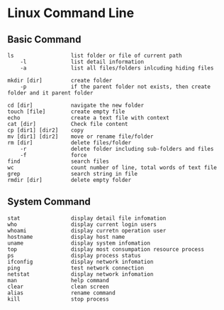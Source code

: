 # Linux Command Line

## Basic Command

	ls					list folder or file of current path
		-l				list detail information
		-a				list all files/folders inlcuding hiding files
		
	mkdir [dir]			create folder 
		-p				if the parent folder not exists, then create folder and it parent folder
	
	cd [dir]			navigate the new folder
	touch [file]		create empty file
	echo				create a text file with context
	cat [dir]			Check file content
	cp [dir1] [dir2]	copy 
	mv [dir1] [dir2]	move or rename file/folder
	rm [dir]			delete files/folder
		-r				delete folder including sub-folders and files
		-f				force 
	find 				search files
	wc					count number of line, total words of text file
	grep				search string in file
	rmdir [dir]			delete empty folder
	
## System Command
	stat				display detail file infomation
	who					display current login users
	whoami				display curretn operation user
	hostname			display host name
	uname				display system infomation
	top					display most consumpation resource process
	ps					display process status
	ifconfig			display network infomation
	ping				test network connection
	netstat				display network infomation
	man                 help command
	clear				clean screen
	alias				rename command
	kill				stop process
	
